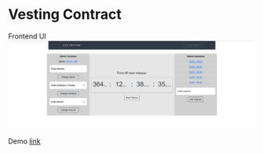 # Vesting Contract

Frontend UI
![UI](./src//assets/img/frontend.png)

Demo [link](https://xeggo-vesting.netlify.app/)
